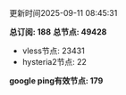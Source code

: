 更新时间2025-09-11 08:45:31

**总订阅: 188**
**总节点: 49428**
- vless节点: 23431
- hysteria2节点: 22

**google ping有效节点: 179**
